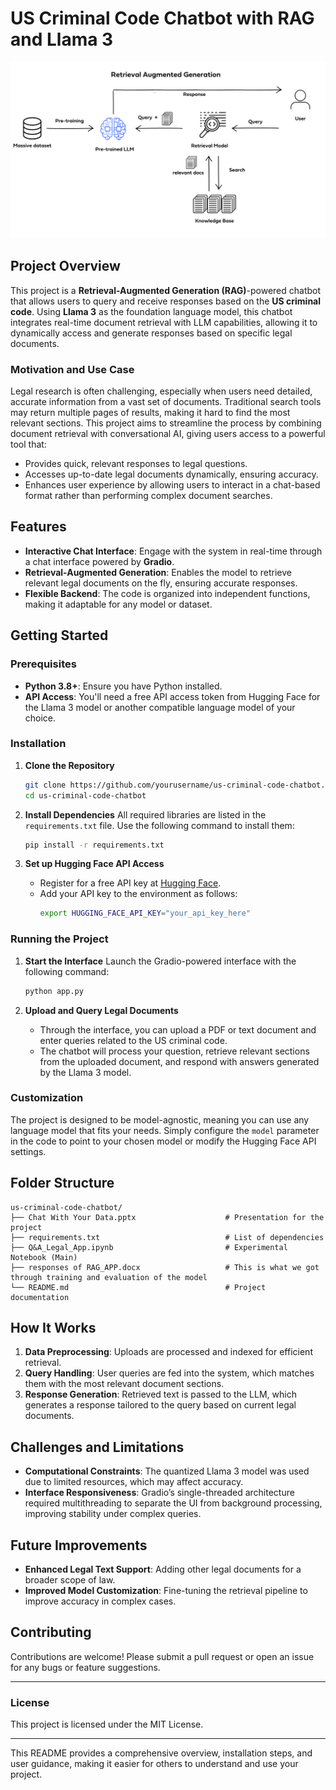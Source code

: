 # US Criminal Code Chatbot with RAG and Llama 3

![Chatbot Demo](images/image.png)
## Project Overview

This project is a **Retrieval-Augmented Generation (RAG)**-powered chatbot that allows users to query and receive responses based on the **US criminal code**. Using **Llama 3** as the foundation language model, this chatbot integrates real-time document retrieval with LLM capabilities, allowing it to dynamically access and generate responses based on specific legal documents. 

### Motivation and Use Case

Legal research is often challenging, especially when users need detailed, accurate information from a vast set of documents. Traditional search tools may return multiple pages of results, making it hard to find the most relevant sections. This project aims to streamline the process by combining document retrieval with conversational AI, giving users access to a powerful tool that:
- Provides quick, relevant responses to legal questions.
- Accesses up-to-date legal documents dynamically, ensuring accuracy.
- Enhances user experience by allowing users to interact in a chat-based format rather than performing complex document searches.

## Features

- **Interactive Chat Interface**: Engage with the system in real-time through a chat interface powered by **Gradio**.
- **Retrieval-Augmented Generation**: Enables the model to retrieve relevant legal documents on the fly, ensuring accurate responses.
- **Flexible Backend**: The code is organized into independent functions, making it adaptable for any model or dataset. 

## Getting Started

### Prerequisites

- **Python 3.8+**: Ensure you have Python installed.
- **API Access**: You'll need a free API access token from Hugging Face for the Llama 3 model or another compatible language model of your choice.

### Installation

1. **Clone the Repository**
   ```bash
   git clone https://github.com/yourusername/us-criminal-code-chatbot.git
   cd us-criminal-code-chatbot
   ```

2. **Install Dependencies**
   All required libraries are listed in the `requirements.txt` file. Use the following command to install them:
   ```bash
   pip install -r requirements.txt
   ```

3. **Set up Hugging Face API Access**
   - Register for a free API key at [Hugging Face](https://huggingface.co/).
   - Add your API key to the environment as follows:
     ```bash
     export HUGGING_FACE_API_KEY="your_api_key_here"
     ```

### Running the Project

1. **Start the Interface**
   Launch the Gradio-powered interface with the following command:
   ```bash
   python app.py
   ```

2. **Upload and Query Legal Documents**
   - Through the interface, you can upload a PDF or text document and enter queries related to the US criminal code.
   - The chatbot will process your question, retrieve relevant sections from the uploaded document, and respond with answers generated by the Llama 3 model.

### Customization

The project is designed to be model-agnostic, meaning you can use any language model that fits your needs. Simply configure the `model` parameter in the code to point to your chosen model or modify the Hugging Face API settings.

## Folder Structure

```
us-criminal-code-chatbot/
├── Chat With Your Data.pptx                    # Presentation for the project 
├── requirements.txt                            # List of dependencies
├── Q&A_Legal_App.ipynb                         # Experimental Notebook (Main)
├── responses of RAG_APP.docx                   # This is what we got through training and evaluation of the model 
└── README.md                                   # Project documentation
```

## How It Works

1. **Data Preprocessing**: Uploads are processed and indexed for efficient retrieval.
2. **Query Handling**: User queries are fed into the system, which matches them with the most relevant document sections.
3. **Response Generation**: Retrieved text is passed to the LLM, which generates a response tailored to the query based on current legal documents.

## Challenges and Limitations

- **Computational Constraints**: The quantized Llama 3 model was used due to limited resources, which may affect accuracy.
- **Interface Responsiveness**: Gradio’s single-threaded architecture required multithreading to separate the UI from background processing, improving stability under complex queries.

## Future Improvements

- **Enhanced Legal Text Support**: Adding other legal documents for a broader scope of law.
- **Improved Model Customization**: Fine-tuning the retrieval pipeline to improve accuracy in complex cases.

## Contributing

Contributions are welcome! Please submit a pull request or open an issue for any bugs or feature suggestions.

---

### License

This project is licensed under the MIT License.

---

This README provides a comprehensive overview, installation steps, and user guidance, making it easier for others to understand and use your project.